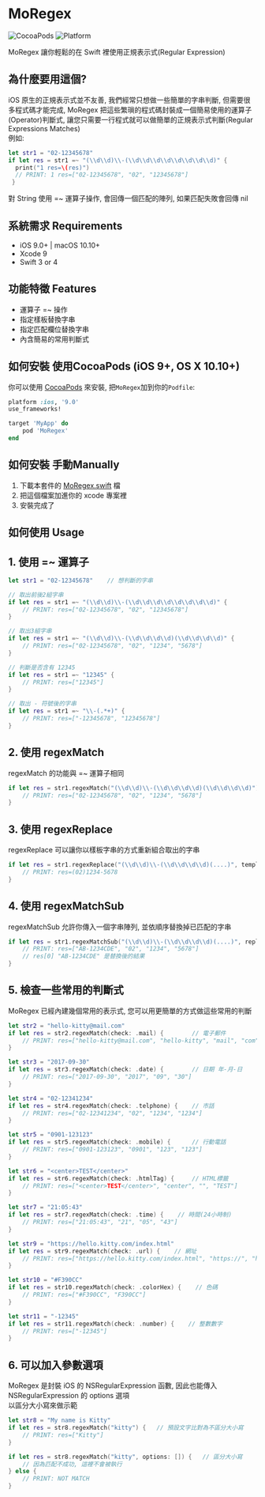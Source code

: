 # MoRegex

![CocoaPods](https://img.shields.io/cocoapods/v/BaseJson4.svg) ![Platform](https://img.shields.io/badge/platforms-iOS%209.0+%20%7C%20macOS%2010.10+-3366AA.svg)

MoRegex 讓你輕鬆的在 Swift 裡使用正規表示式(Regular Expression)


## 為什麼要用這個?

iOS 原生的正規表示式並不友善, 我們經常只想做一些簡單的字串判斷, 但需要很多程式碼才能完成,
MoRegex 把這些繁瑣的程式碼封裝成一個簡易使用的運算子(Operator)判斷式, 
讓您只需要一行程式就可以做簡單的正規表示式判斷(Regular Expressions Matches)</br>
例如:

```swift
let str1 = "02-12345678"       
if let res = str1 =~ "(\\d\\d)\\-(\\d\\d\\d\\d\\d\\d\\d\\d)" {
  print("1 res=\(res)")
  // PRINT: 1 res=["02-12345678", "02", "12345678"]
 }
```

對 String 使用 =~ 運算子操作, 會回傳一個匹配的陣列, 如果匹配失敗會回傳 nil

## 系統需求 Requirements

- iOS 9.0+ | macOS 10.10+
- Xcode 9
- Swift 3 or 4

## 功能特徵 Features

- 運算子 =~ 操作
- 指定樣板替換字串
- 指定匹配欄位替換字串
- 內含簡易的常用判斷式

## 如何安裝 使用CocoaPods (iOS 9+, OS X 10.10+)

你可以使用 [CocoaPods](http://cocoapods.org/) 來安裝, 把`MoRegex`加到你的`Podfile`:

```ruby
platform :ios, '9.0'
use_frameworks!

target 'MyApp' do
	pod 'MoRegex'
end
```

## 如何安裝 手動Manually

1. 下載本套件的 [MoRegex.swift](https://github.com/kittymo/MoRegex/blob/master/MoRegex/MoRegex.swift) 檔
2. 把這個檔案加進你的 xcode 專案裡
3. 安裝完成了


## 如何使用 Usage
## 1. 使用 =~ 運算子

```swift
let str1 = "02-12345678"    // 想判斷的字串

// 取出前後2組字串
if let res = str1 =~ "(\\d\\d)\\-(\\d\\d\\d\\d\\d\\d\\d\\d)" {
    // PRINT: res=["02-12345678", "02", "12345678"]
}

// 取出3組字串
if let res = str1 =~ "(\\d\\d)\\-(\\d\\d\\d\\d)(\\d\\d\\d\\d)" {
    // PRINT: res=["02-12345678", "02", "1234", "5678"]
}

// 判斷是否含有 12345
if let res = str1 =~ "12345" {
    // PRINT: res=["12345"]
}

// 取出 - 符號後的字串
if let res = str1 =~ "\\-(.*+)" {
    // PRINT: res=["-12345678", "12345678"]
}

```

## 2. 使用 regexMatch

regexMatch 的功能與 =~ 運算子相同

```swift
if let res = str1.regexMatch("(\\d\\d)\\-(\\d\\d\\d\\d)(\\d\\d\\d\\d)") {
    // PRINT: res=["02-12345678", "02", "1234", "5678"]
}
```

## 3. 使用 regexReplace

regexReplace 可以讓你以樣板字串的方式重新組合取出的字串

```swift
if let res = str1.regexReplace("(\\d\\d)\\-(\\d\\d\\d\\d)(....)", template: "($1)$2-$3") {
    // PRINT: res=(02)1234-5678
}
```

## 4. 使用 regexMatchSub

regexMatchSub 允許你傳入一個字串陣列, 並依順序替換掉已匹配的字串

```swift
if let res = str1.regexMatchSub("(\\d\\d)\\-(\\d\\d\\d\\d)(....)", replaces: ["AB", nil, "CDE"]) {
    // PRINT: res=["AB-1234CDE", "02", "1234", "5678"]
    // res[0] "AB-1234CDE" 是替換後的結果
}
```

## 5. 檢查一些常用的判斷式

MoRegex 已經內建幾個常用的表示式, 您可以用更簡單的方式做這些常用的判斷

```swift
let str2 = "hello-kitty@mail.com"
if let res = str2.regexMatch(check: .mail) {        // 電子郵件
    // PRINT: res=["hello-kitty@mail.com", "hello-kitty", "mail", "com"]
}

let str3 = "2017-09-30"
if let res = str3.regexMatch(check: .date) {        // 日期 年-月-日
    // PRINT: res=["2017-09-30", "2017", "09", "30"]
}

let str4 = "02-12341234"
if let res = str4.regexMatch(check: .telphone) {    // 市話
    // PRINT: res=["02-12341234", "02", "1234", "1234"]
}

let str5 = "0901-123123"
if let res = str5.regexMatch(check: .mobile) {      // 行動電話
    // PRINT: res=["0901-123123", "0901", "123", "123"]
}

let str6 = "<center>TEST</center>"
if let res = str6.regexMatch(check: .htmlTag) {     // HTML標籤
    // PRINT: res=["<center>TEST</center>", "center", "", "TEST"]
}

let str7 = "21:05:43"
if let res = str7.regexMatch(check: .time) {    // 時間(24小時制)
    // PRINT: res=["21:05:43", "21", "05", "43"]
}

let str9 = "https://hello.kitty.com/index.html"
if let res = str9.regexMatch(check: .url) {    // 網址
    // PRINT: res=["https://hello.kitty.com/index.html", "https://", "hello.kitty", "com", ""]
}

let str10 = "#F390CC"
if let res = str10.regexMatch(check: .colorHex) {    // 色碼
    // PRINT: res=["#F390CC", "F390CC"]
}

let str11 = "-12345"
if let res = str11.regexMatch(check: .number) {    // 整數數字
    // PRINT: res=["-12345"]
}

```

## 6. 可以加入參數選項

MoRegex 是封裝 iOS 的 NSRegularExpression 函數, 因此也能傳入 NSRegularExpression 的 options 選項</br>
以區分大小寫來做示範

```swift
let str8 = "My name is Kitty"
if let res = str8.regexMatch("kitty") {   // 預設文字比對為不區分大小寫
    // PRINT: res=["Kitty"]
}

if let res = str8.regexMatch("kitty", options: []) {   // 區分大小寫
    // 因為匹配不成功, 這裡不會被執行
} else {
    // PRINT: NOT MATCH
}

```




